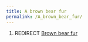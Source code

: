 ```yaml
---
title: A brown bear fur
permalink: /A_brown_bear_fur/
---
```


1.  REDIRECT [Brown bear fur](Brown_bear_fur "wikilink")